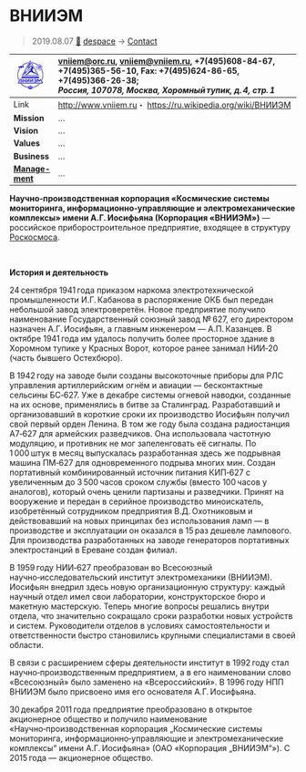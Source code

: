 # ВНИИЭМ
> 2019.08.07 [🚀](../index/index.md) [despace](index.md) → [Contact](contact.md)

|[![](f/con/v/vniiem_logo1_thumb.jpg)](f/con/v/vniiem_logo1.png)|<vniiem@orc.ru>, <vniiem@vniiem.ru>, +7(495)608-84-67, +7(495)365-56-10, Fax: +7(495)624-86-65, +7(495)366-26-38;<br> *Россия, 107078, Москва, Хоромный тупик, д. 4, стр. 1*|
|:--|:--|
|Link|<http://www.vniiem.ru>・ <https://ru.wikipedia.org/wiki/ВНИИЭМ>|
|**Mission**|…|
|**Vision**|…|
|**Values**|…|
|**Business**|…|
|**[Manage-<br>ment](mgmt.md)**|…|

**Научно‑производственная корпорация «Космические системы мониторинга, информационно‑управляющие и электромеханические комплексы» имени А.Г. Иосифьяна (Корпорация «ВНИИЭМ»)** — российское приборостроительное предприятие, входящее в структуру [Роскосмоса](роскосмос.md).


<p style="page-break-after:always"> </p>

**История и деятельность**

24 сентября 1941 года приказом наркома электротехнической промышленности И.Г. Кабанова в распоряжение ОКБ был передан небольшой завод электроверетён. Новое предприятие получило наименование Государственный союзный завод № 627, его директором назначен А.Г. Иосифьян, а главным инженером — А.П. Казанцев. В октябре 1941 года им удалось получить более просторное здание в Хоромном тупике у Красных Ворот, которое ранее занимал НИИ‑20 (часть бывшего Остехбюро).

В 1942 году на заводе были созданы высокоточные приборы для РЛС управления артиллерийским огнём и авиации — бесконтактные сельсины БС‑627. Уже в декабре системы огневой наводки, созданные на их основе, применялись в битве за Сталинград. Разработавший и организовавший в короткие сроки их производство Иосифьян получил свой первый орден Ленина. В том же году была создана радиостанция А7‑627 для армейских разведчиков. Она использовала частотную модуляцию, и противник не мог запеленговать её сигналы. По 1 000 штук в месяц выпускалась разработанная здесь же подрывная машина ПМ‑627 для одновременного подрыва многих мин. Создан портативный комбинированный источник питания КИП‑627 с увеличенным до 3 500 часов сроком службы (вместо 100 часов у аналогов), который очень ценили партизаны и разведчики. Принят на вооружение и передан в серийное производство миноискатель, изобретённый сотрудником предприятия В.Д. Охотниковым и действовавший на новых принципах без использования ламп — в производстве и эксплуатации он оказался в 15 раз дешевле лампового. Для производства разработанных на заводе генераторов портативных электростанций в Ереване создан филиал.

В 1959 году НИИ‑627 преобразован во Всесоюзный научно‑исследовательский институт электромеханики (ВНИИЭМ). Иосифьян внедрил здесь новую организационную структуру: каждый научный отдел имел свои лаборатории, конструкторское бюро и макетную мастерскую. Теперь многие вопросы решались внутри отдела, что значительно сокращало сроки разработки новых устройств и систем. Руководители отделов в условиях самостоятельности и ответственности быстро становились крупными специалистами в своей области.

В связи с расширением сферы деятельности институт в 1992 году стал научно‑производственным предприятием, а в его наименовании слово «Всесоюзный» было заменено на «Всероссийский». В 1996 году НПП ВНИИЭМ было присвоено имя его основателя А.Г. Иосифьяна.

30 декабря 2011 года предприятие преобразовано в открытое акционерное общество и получило наименование «Научно‑производственная корпорация „Космические системы мониторинга, информационно‑управляющие и электромеханические комплексы“ имени А.Г. Иосифьяна» (ОАО «Корпорация „ВНИИЭМ“»). С 2015 года — акционерное общество.
